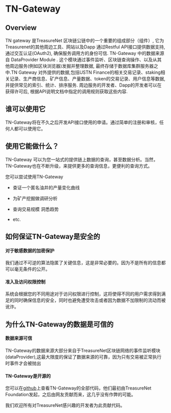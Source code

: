 

# TN-Gateway

## Overview

TN gateway 是TreasureNet 区块链公链中的一个重要的组成部分（组件）, 它为Treasurenet的其他周边工具、网站以及Dapp 通过Restful API接口提供数据支持, 通过交互认证(OAuth2), 确保服务调用方的身份可信. TN-Gateway 中的数据来源自 DataProvider Module . 这个模块通过事件监听、区块链查询操作、以及从其他周边服务(例如区块浏览器)发掘并整理数据, 最终存储于数据库集群服务器之中.TN Gateway 对外提供的数据,包括USTN Finance的相关交易记录、staking相关记录、生产商信息、矿产信息、产量数据、token的交易记录、用户信息等数据, 并提供常见的索引、统计、排序服务. 周边服务的开发者、Dapp的开发者可以在获得许可后, 根据API说明文档中指定的调用规则获取这些内容.

## 谁可以使用它

TN-Gateway将在不久之后开发API接口使用的申请。通过简单的注册和审核，任何人都可以使用它。

## 使用它能做什么？

TN-Gateway 可以为您一站式的提供链上数据的查询，甚至数据分析。当然，TN-Gateway也在不断升级，来提供更多的查询信息，更便利的查询方式。

您可以尝试使用TN-Gateway

- 查证一个匿名油井的产量变化曲线

- 为矿产挖掘做调研分析

- 查询交易规模 洞悉趋势

- etc.

## 如何保证TN-Gateway是安全的

#### 对于敏感数据的加密保护

我们通过不可逆的算法隐匿了关键信息，这是非常必要的。因为不是所有的信息都可以毫无条件的公开。

#### 准入及访问权限控制

系统会根据您的不同用途对于访问权限进行控制，这将使得不同的用户需求得到满足的同时确保信息的安全，同时也避免遭受攻击或者因为数据不加限制的流动而被讹诈。

## 为什么TN-Gateway的数据是可信的

#### 数据来源可信

TN-Gateway的数据来源大部分来自于TreasureNet区块链网络的事件监听模块(dataProvider),这最大限度的保证了数据来源的可靠，因为只有交易被正常执行时事件才会被抛出 

#### TN-Gateway是开源的

您可以在[github](http://www.google.com)上查看TN-Gateway的全部代码，他们最初由TreasureNet Foundation发起，之后由网友贡献而来，这几乎没有作弊的可能。

我们欢迎所有对TreasureNet感兴趣的开发者为此贡献代码。






